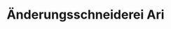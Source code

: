 ---
title: "Änderungsschneiderei Ari"
url: /braunschweig/aenderungsschneiderei-ari/
shop: Schneiderei
---